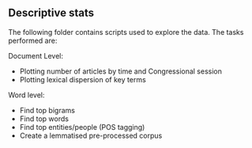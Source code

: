## Descriptive stats
The following folder contains scripts used to explore the data. The tasks performed are:

Document Level:
- Plotting number of articles by time and Congressional session
- Plotting lexical dispersion of key terms

Word level:
- Find top bigrams
- Find top words
- Find top entities/people (POS tagging)
- Create a lemmatised pre-processed corpus
